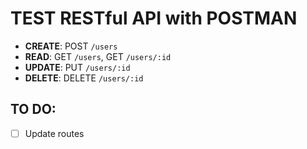 # **TEST RESTful API with POSTMAN**
- **CREATE**: POST ```/users```
- **READ**: GET ```/users```, GET ```/users/:id```
- **UPDATE**: PUT ```/users/:id```
- **DELETE**: DELETE ```/users/:id```

## **TO DO:**
- [ ] Update routes
